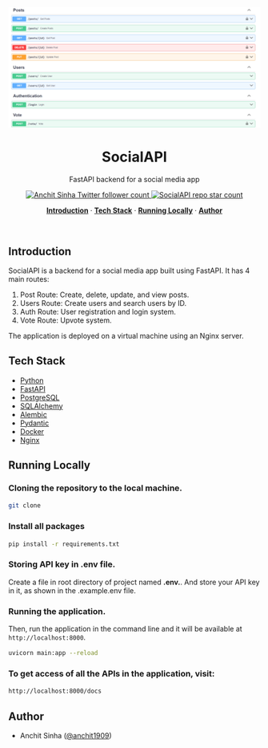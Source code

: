 <img alt="SocialAPI - Social Media app" src="/assets/fastapi-social-media.png">
    <h1 align="center">SocialAPI</h1>

<p align="center">
    FastAPI backend for a social media app
</p>

<p align="center">
  <a href="https://twitter.com/anchit1909" target="_blank">
    <img src="https://img.shields.io/twitter/follow/anchit1909?style=flat&label=anchit1909&logo=twitter&color=0bf&logoColor=fff" alt="Anchit Sinha Twitter follower count" />
  </a>
  <a href="https://github.com/Anchit1909/blockbnb-decentralized-house-rental-platform" target="_blank">
    <img src="https://img.shields.io/github/stars/Anchit1909/social-media-fastapi?label=Anchit1909%2FSocialAPI" alt="SocialAPI repo star count" />
  </a>
</p>

<p align="center">
  <a href="#introduction"><strong>Introduction</strong></a> ·
  <a href="#tech-stack"><strong>Tech Stack</strong></a> ·
  <a href="#running-locally"><strong>Running Locally</strong></a> ·
  <a href="#author"><strong>Author</strong></a>
</p>
<br/>

## Introduction

SocialAPI is a backend for a social media app built using FastAPI. It has 4 main routes:

1. Post Route: Create, delete, update, and view posts.
2. Users Route: Create users and search users by ID.
3. Auth Route: User registration and login system.
4. Vote Route: Upvote system.

The application is deployed on a virtual machine using an Nginx server.

## Tech Stack

- [Python](https://www.python.org/)
- [FastAPI](https://fastapi.tiangolo.com/)
- [PostgreSQL](https://www.postgresql.org/)
- [SQLAlchemy](https://www.sqlalchemy.org/)
- [Alembic](https://pypi.org/project/alembic/)
- [Pydantic](https://docs.pydantic.dev/latest/)
- [Docker](https://www.docker.com/)
- [Nginx](https://nginx.org/en/)

## Running Locally

### Cloning the repository to the local machine.

```bash
git clone
```

### Install all packages

```bash
pip install -r requirements.txt
```

### Storing API key in .env file.

Create a file in root directory of project named **.env.**. And store your API key in it, as shown in the .example.env file.

### Running the application.

Then, run the application in the command line and it will be available at `http://localhost:8000`.

```bash
uvicorn main:app --reload
```

### To get access of all the APIs in the application, visit:

```bash
http://localhost:8000/docs
```

## Author

- Anchit Sinha ([@anchit1909](https://twitter.com/anchit1909))
